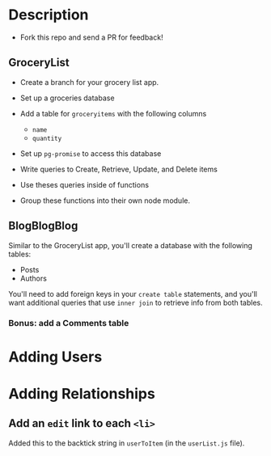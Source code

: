 # Description

- Fork this repo and send a PR for feedback!

## GroceryList

- Create a branch for your grocery list app.

- Set up a groceries database
- Add a table for `groceryitems` with the following columns
    - `name`
    - `quantity`

- Set up `pg-promise` to access this database

- Write queries to Create, Retrieve, Update, and Delete items

- Use theses queries inside of functions

- Group these functions into their own node module.


## BlogBlogBlog

Similar to the GroceryList app, you'll create a database with the following tables:

- Posts
- Authors

You'll need to add foreign keys in your `create table` statements, and you'll want additional queries that use `inner join` to retrieve info from both tables.

### Bonus: add a Comments table



# Adding Users

# Adding Relationships

## Add an `edit` link to each `<li>`

Added this to the backtick string in `userToItem` (in the `userList.js` file).